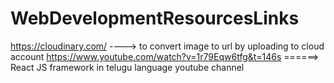 # WebDevelopmentResourcesLinks

https://cloudinary.com/ ----> to convert image to url by uploading to cloud account
https://www.youtube.com/watch?v=1r79Eqw6tfg&t=146s ======> React JS framework in telugu language youtube channel
